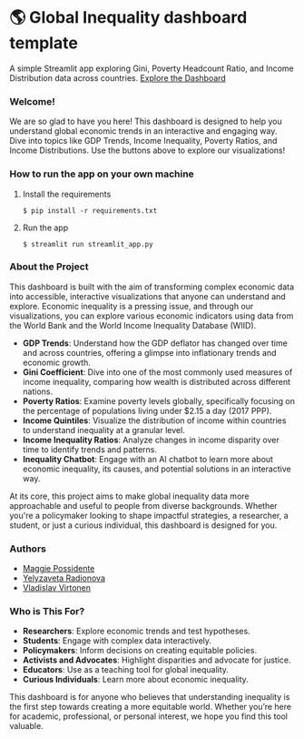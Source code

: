 # :earth_americas: Global Inequality dashboard template

A simple Streamlit app exploring Gini, Poverty Headcount Ratio, and Income Distribution data across countries. [Explore the Dashboard](https://inequality-dashboard.streamlit.app/)

### Welcome!
We are so glad to have you here! This dashboard is designed to help you understand global economic trends in an interactive and engaging way. Dive into topics like GDP Trends, Income Inequality, Poverty Ratios, and Income Distributions. Use the buttons above to explore our visualizations!


### How to run the app on your own machine

1. Install the requirements

   ```
   $ pip install -r requirements.txt
   ```

2. Run the app

   ```
   $ streamlit run streamlit_app.py
   ```

### About the Project
This dashboard is built with the aim of transforming complex economic data into accessible, interactive visualizations that anyone can understand and explore. Economic inequality is a pressing issue, and through our visualizations, you can explore various economic indicators using data from the World Bank and the World Income Inequality Database (WIID).

- **GDP Trends**: Understand how the GDP deflator has changed over time and across countries, offering a glimpse into inflationary trends and economic growth.
- **Gini Coefficient**: Dive into one of the most commonly used measures of income inequality, comparing how wealth is distributed across different nations.
- **Poverty Ratios**: Examine poverty levels globally, specifically focusing on the percentage of populations living under $2.15 a day (2017 PPP).
- **Income Quintiles**: Visualize the distribution of income within countries to understand inequality at a granular level.
- **Income Inequality Ratios**: Analyze changes in income disparity over time to identify trends and patterns.
- **Inequality Chatbot**: Engage with an AI chatbot to learn more about economic inequality, its causes, and potential solutions in an interactive way.

At its core, this project aims to make global inequality data more approachable and useful to people from diverse backgrounds. Whether you're a policymaker looking to shape impactful strategies, a researcher, a student, or just a curious individual, this dashboard is designed for you.

### Authors
- [Maggie Possidente](https://www.linkedin.com/in/maggie-possidente/)
- [Yelyzaveta Radionova](https://www.linkedin.com/in/yelyzaveta-radionova/)
- [Vladislav Virtonen](https://www.linkedin.com/in/virtonen/)

### Who is This For?
- **Researchers**: Explore economic trends and test hypotheses.
- **Students**: Engage with complex data interactively.
- **Policymakers**: Inform decisions on creating equitable policies.
- **Activists and Advocates**: Highlight disparities and advocate for justice.
- **Educators**: Use as a teaching tool for global inequality.
- **Curious Individuals**: Learn more about economic inequality.

This dashboard is for anyone who believes that understanding inequality is the first step towards creating a more equitable world. Whether you’re here for academic, professional, or personal interest, we hope you find this tool valuable.
